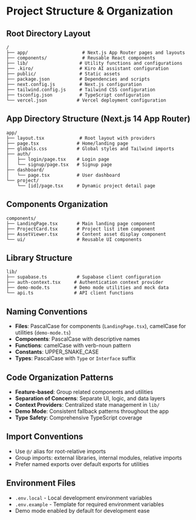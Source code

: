 # Project Structure & Organization

## Root Directory Layout

```
/
├── app/                    # Next.js App Router pages and layouts
├── components/             # Reusable React components
├── lib/                   # Utility functions and configurations
├── .kiro/                 # Kiro AI assistant configuration
├── public/                # Static assets
├── package.json           # Dependencies and scripts
├── next.config.js         # Next.js configuration
├── tailwind.config.js     # Tailwind CSS configuration
├── tsconfig.json          # TypeScript configuration
└── vercel.json           # Vercel deployment configuration
```

## App Directory Structure (Next.js 14 App Router)

```
app/
├── layout.tsx             # Root layout with providers
├── page.tsx              # Home/landing page
├── globals.css           # Global styles and Tailwind imports
├── auth/
│   ├── login/page.tsx    # Login page
│   └── signup/page.tsx   # Signup page
├── dashboard/
│   └── page.tsx          # User dashboard
└── project/
    └── [id]/page.tsx     # Dynamic project detail page
```

## Components Organization

```
components/
├── LandingPage.tsx       # Main landing page component
├── ProjectCard.tsx       # Project list item component
├── AssetViewer.tsx       # Content asset display component
└── ui/                   # Reusable UI components
```

## Library Structure

```
lib/
├── supabase.ts           # Supabase client configuration
├── auth-context.tsx     # Authentication context provider
├── demo-mode.ts         # Demo mode utilities and mock data
└── api.ts               # API client functions
```

## Naming Conventions

- **Files**: PascalCase for components (`LandingPage.tsx`), camelCase for utilities (`demo-mode.ts`)
- **Components**: PascalCase with descriptive names
- **Functions**: camelCase with verb-noun pattern
- **Constants**: UPPER_SNAKE_CASE
- **Types**: PascalCase with `Type` or `Interface` suffix

## Code Organization Patterns

- **Feature-based**: Group related components and utilities
- **Separation of Concerns**: Separate UI, logic, and data layers
- **Context Providers**: Centralized state management in `lib/`
- **Demo Mode**: Consistent fallback patterns throughout the app
- **Type Safety**: Comprehensive TypeScript coverage

## Import Conventions

- Use `@/` alias for root-relative imports
- Group imports: external libraries, internal modules, relative imports
- Prefer named exports over default exports for utilities

## Environment Files

- `.env.local` - Local development environment variables
- `.env.example` - Template for required environment variables
- Demo mode enabled by default for development ease